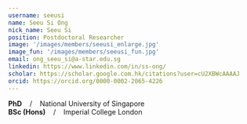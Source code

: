 ```yaml
---
username: seeusi
name: Seeu Si Ong
nick_name: Seeu Si
position: Postdoctoral Researcher
image: '/images/members/seeusi_enlarge.jpg'
image_fun: '/images/members/seeusi_fun.jpg'
email: ong_seeu_si@a-star.edu.sg
linkedin: https://www.linkedin.com/in/ss-ong/
scholar: https://scholar.google.com.hk/citations?user=cU2XBWcAAAAJ
orcid: https://orcid.org/0000-0002-2065-4226
---
```


**PhD** &nbsp;&nbsp; / &nbsp;&nbsp; National University of Singapore<br>
**BSc (Hons)** &nbsp;&nbsp; / &nbsp;&nbsp; Imperial College London
